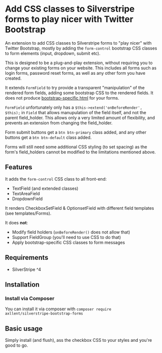 # Add CSS classes to Silverstripe forms to play nicer with Twitter Bootstrap

An extension to add CSS classes to Silverstripe forms to "play nicer" with Twitter Bootstrap, mostly by adding the
`form-control` bootstrap CSS classes to form elements (input, dropdown, submit etc).

This is designed to be a plug-and-play extension, without requiring you to change your existing forms on your website.
This includes all forms such as login forms, password reset forms, as well as any other form you have created.

It extends `FormField` to try provide a transparent "manipulation" of the rendered form fields, adding some bootstrap CSS
to the rendered fields. It does not produce [bootstrap-specific html](http://getbootstrap.com/css/#forms) for your forms.

`FormField` unfortunately only has a `$this->extend('onBeforeRender', $this);` in `Field` that allows manupulation of the
field itself, and not the parent field_holder. This allows only a very limited amount of flexibility, and prevents an
extension from changing the field_holder.

Form submit buttons get a `btn btn-primary` class added, and any other buttons get a `btn btn-default` class added.

Forms will still need some additional CSS styling (to set spacing) as the form's field_holders cannot be modified to the
limitations mentioned above.


## Features

It adds the `form-control` CSS class to all front-end:
- TextField (and extended classes)
- TextAreaField
- DropdownField

It renders CheckboxSetField & OptionsetField with different field templates (see templates/Forms).

It does **not**:
- Modify field holders (`onBeforeRender()` does not allow that)
- Support FieldGroup (you'll need to use CSS to do that)
- Apply bootstrap-specific CSS classes to form messages


## Requirements

- SilverStripe ^4


## Installation

### Install via Composer

You can install it via composer with `composer require axllent/silverstripe-bootstrap-forms`

## Basic usage

Simply install (and flush), ass the checkbox CSS to your styles and you're good to go.
